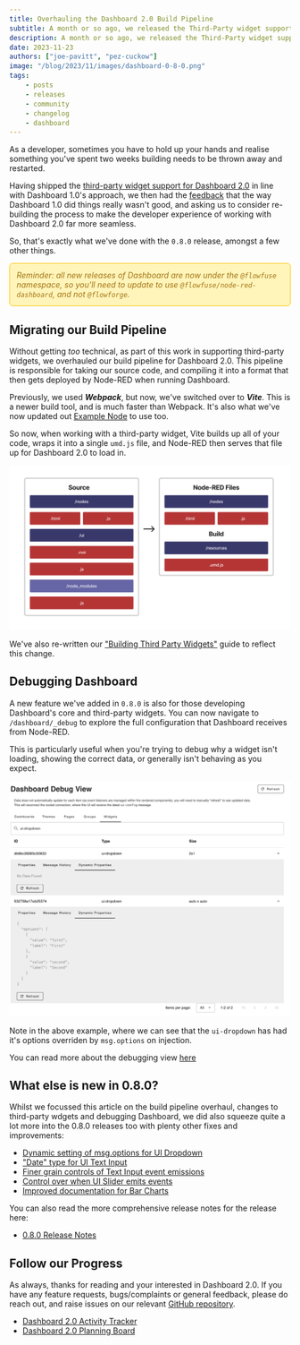 ```yaml
---
title: Overhauling the Dashboard 2.0 Build Pipeline
subtitle: A month or so ago, we released the Third-Party widget support for Dashboard 2.0, but having seen the feedback, we missed the beat, so we've built it again!
description: A month or so ago, we released the Third-Party widget support for Dashboard 2.0, but having seen the feedback, we missed the beat, so we've built it again!
date: 2023-11-23
authors: ["joe-pavitt", "pez-cuckow"]
image: "/blog/2023/11/images/dashboard-0-8-0.png"
tags:
    - posts
    - releases
    - community
    - changelog
    - dashboard
---
```


As a developer, sometimes you have to hold up your hands and realise something you've spent two weeks building needs to be thrown away and restarted.

<!--more-->

Having shipped the [third-party widget support for Dashboard 2.0](/blog/2023/10/dashboard-integrations/) in line with Dashboard 1.0's approach, we then had the [feedback](https://github.com/FlowFuse/node-red-dashboard/issues/307) that the way Dashboard 1.0 did things really wasn't good, and asking us to consider re-building the process to make the developer experience of working with Dashboard 2.0 far more seamless.

So, that's exactly what we've done with the `0.8.0` release, amongst a few other things.

<div style="background-color: #fff4b9; border:1px solid #ffc400; color: #a27110; padding: 12px; border-radius: 6px; font-style: italic;">Reminder: all new releases of Dashboard are now under the <code style="background-color: transparent;">@flowfuse</code> namespace, so you'll need to update to use <code style="background-color: transparent;">@flowfuse/node-red-dashboard</code>, and not <code style="background-color: transparent;">@flowforge</code>.</div>

## Migrating our Build Pipeline

Without getting _too_ technical, as part of this work in supporting third-party widgets, we overhauled our build pipeline for Dashboard 2.0. This pipeline is responsible for taking our source code, and compiling it into a format that then gets deployed by Node-RED when running Dashboard.

Previously, we used ***Webpack***, but now, we've switched over to ***Vite***. This is a newer build tool, and is much faster than Webpack. It's also what we've now updated out [Example Node](https://github.com/FlowFuse/node-red-dashboard-2-ui-example) to use too.

So now, when working with a third-party widget, Vite builds up all of your code, wraps it into a single `umd.js` file, and Node-RED then serves that file up for Dashboard 2.0 to load in.

![Vite Build Process](./images/dashboard-build.png)

We've also re-written our ["Building Third Party Widgets"](https://dashboard.flowfuse.com/contributing/widgets/third-party.html) guide to reflect this change.

## Debugging Dashboard

A new feature we've added in `0.8.0` is also for those developing Dashboard's core and third-party widgets. You can now navigate to `/dashboard/_debug` to explore the full configuration that Dashboard receives from Node-RED.

This is particularly useful when you're trying to debug why a widget isn't loading, showing the correct data, or generally isn't behaving as you expect. 

![Dashboard's Debug View](./images/debug-view.png)

Note in the above example, where we can see that the `ui-dropdown` has had it's options overriden by `msg.options` on injection.

You can read more about the debugging view [here](https://dashboard.flowfuse.com/contributing/widgets/debugging.html)

## What else is new in 0.8.0?

Whilst we focussed this article on the build pipeline overhaul, changes to third-party wdgets and debugging Dashboard, we did also squeeze quite a lot more into the 0.8.0 releases too with plenty other fixes and improvements:

- [Dynamic setting of msg.options for UI Dropdown](https://github.com/FlowFuse/node-red-dashboard/pull/345)
- ["Date" type for UI Text Input](https://github.com/FlowFuse/node-red-dashboard/pull/346)
- [Finer grain controls of Text Input event emissions](https://github.com/FlowFuse/node-red-dashboard/pull/365)
- [Control over when UI Slider emits events](https://github.com/FlowFuse/node-red-dashboard/pull/367)
- [Improved documentation for Bar Charts](https://github.com/FlowFuse/node-red-dashboard/pull/364)

You can also read the more comprehensive release notes for the release here:

- [0.8.0 Release Notes](https://github.com/FlowFuse/node-red-dashboard/releases/tag/v0.8.0)

## Follow our Progress

As always, thanks for reading and your interested in Dashboard 2.0. If you have any feature requests, bugs/complaints or general feedback, please do reach out, and raise issues on our relevant [GitHub repository](https://github.com/FlowFuse/node-red-dashboard).

- [Dashboard 2.0 Activity Tracker](https://github.com/orgs/FlowFuse/projects/15/views/1)
- [Dashboard 2.0 Planning Board](https://github.com/orgs/FlowFuse/projects/15/views/4)